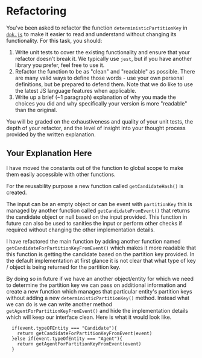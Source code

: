 # Refactoring

You've been asked to refactor the function `deterministicPartitionKey` in [`dpk.js`](dpk.js) to make it easier to read and understand without changing its functionality. For this task, you should:

1. Write unit tests to cover the existing functionality and ensure that your refactor doesn't break it. We typically use `jest`, but if you have another library you prefer, feel free to use it.
2. Refactor the function to be as "clean" and "readable" as possible. There are many valid ways to define those words - use your own personal definitions, but be prepared to defend them. Note that we do like to use the latest JS language features when applicable.
3. Write up a brief (~1 paragraph) explanation of why you made the choices you did and why specifically your version is more "readable" than the original.

You will be graded on the exhaustiveness and quality of your unit tests, the depth of your refactor, and the level of insight into your thought process provided by the written explanation.

## Your Explanation Here

I have moved the constants out of the function to global scope to make them easily accessible with other functions.

For the reusability purpose a new function called `getCandidateHash()` is created.

The input can be an empty object or can be event with `partitionKey` this is managed by another function called `getCandidateFromEvent()` that returns the candidate object or null based on the input provided. This function in future can also be used to sanities the input or perform other checks if required without changing the other implementation details.

I have refactored the main function by adding another function named `getCandidateForPartitionKeyFromEvent()` which makes it more readable that this function is getting the candidate based on the partition key provided. In the default implementation at first glance it is not clear that what type of key / object is being returned for the partition key.

By doing so in future if we have an another object/entity for which we need to determine the partition key we can pass on additional information and create a new function which manages that particular entity's partition keys without adding a new
`deterministicPartitionKey()` method. Instead what we can do is we can write another method `getAgentForPartitionKeyFromEvent()` and hide the implementation details which will keep our interface clean. Here is what it would look like.

```
  if(event.typeOFEntity === "Candidate"){
    return getCandidateForPartitionKeyFromEvent(event)
  }else if(event.typeOfEntity === "Agent"){
    return getAgentForPartitionKeyFromEvent(event)
  }
```
